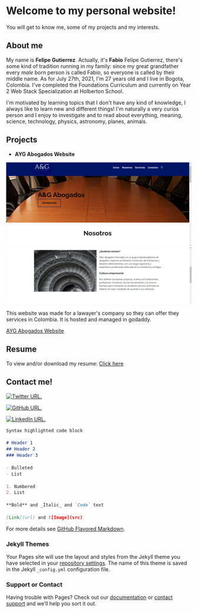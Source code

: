 # Welcome to my personal website!

You will get to know me, some of my projects and my interests.

## About me

My name is **Felipe Gutierrez**. Actually, it's **Fabio** Felipe Gutierrez, there's some kind of tradition running in my family: since my great grandfather every _male_ born person is called Fabio, so everyone is called by their middle name. As for July 27th, 2021, I'm 27 years old and I live in Bogota, Colombia. I've completed the Foundations Curriculum and currently on Year 2 Web Stack Specialization at Holberton School.

I'm motivated by learning topics that I don't have any kind of knowledge, I always like to learn new and different things! I'm naturally a very curios person and I enjoy to investigate and to read about everything, meaning, science, technology, physics, astronomy, planes, animals.  

## Projects

- **AYG Abogados Website**

<img src="sc_ayg.png" alt="Final result of the website"/>
<img src="sc_us.png" alt="Final result of the website"/>

This website was made for a lawayer's company so they can offer they services in Colombia. It is hosted and managed in godaddy.

[AYG Abogados Website](https://www.aygabogados.co/)

## Resume

To view and/or download my resume: [Click here](https://pdfhost.io/v/O4yL2rTYb_CV_EN_FFGP_.pdf)

## Contact me!

[![Twitter URL.
]("twitter_icon.png"
"Let's go to my twitter profile.")
](https://twitter.com/felipegupe)

[![GitHub URL.
](https://github.com/ffelipegupe
"Let's go to my GitHub profile.")
](https://github.com/ffelipegupe)

[![LinkedIn URL.
](https://www.linkedin.com/in/fabio-felipe-gutierrez/
"Let's go to my LindedIn profile.")
](https://www.linkedin.com/in/fabio-felipe-gutierrez/)

```markdown
Syntax highlighted code block

# Header 1
## Header 2
### Header 3

- Bulleted
- List

1. Numbered
2. List

**Bold** and _Italic_ and `Code` text

[Link](url) and ![Image](src)
```

For more details see [GitHub Flavored Markdown](https://guides.github.com/features/mastering-markdown/).

### Jekyll Themes

Your Pages site will use the layout and styles from the Jekyll theme you have selected in your [repository settings](https://github.com/ffelipegupe/personal_web/settings/pages). The name of this theme is saved in the Jekyll `_config.yml` configuration file.

### Support or Contact

Having trouble with Pages? Check out our [documentation](https://docs.github.com/categories/github-pages-basics/) or [contact support](https://support.github.com/contact) and we’ll help you sort it out.
